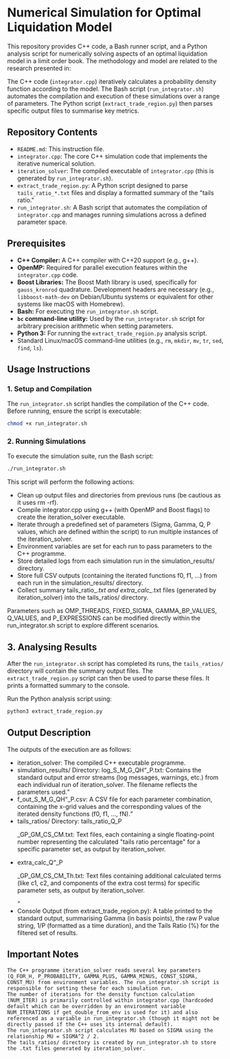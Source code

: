       
# Numerical Simulation for Optimal Liquidation Model

This repository provides C++ code, a Bash runner script, and a Python analysis script for numerically solving aspects of an optimal liquidation model in a limit order book. The methodology and model are related to the research presented in:

The C++ code (`integrator.cpp`) iteratively calculates a probability density function according to the model. The Bash script (`run_integrator.sh`) automates the compilation and execution of these simulations over a range of parameters. The Python script (`extract_trade_region.py`) then parses specific output files to summarise key metrics.

## Repository Contents

*   `README.md`: This instruction file.
*   `integrator.cpp`: The core C++ simulation code that implements the iterative numerical solution.
*   `iteration_solver`: The compiled executable of `integrator.cpp` (this is generated by `run_integrator.sh`).
*   `extract_trade_region.py`: A Python script designed to parse `tails_ratio_*.txt` files and display a formatted summary of the "tails ratio."
*   `run_integrator.sh`: A Bash script that automates the compilation of `integrator.cpp` and manages running simulations across a defined parameter space.

## Prerequisites

*   **C++ Compiler:** A C++ compiler with C++20 support (e.g., g++).
*   **OpenMP:** Required for parallel execution features within the `integrator.cpp` code.
*   **Boost Libraries:** The Boost Math library is used, specifically for `gauss_kronrod` quadrature. Development headers are necessary (e.g., `libboost-math-dev` on Debian/Ubuntu systems or equivalent for other systems like macOS with Homebrew).
*   **Bash:** For executing the `run_integrator.sh` script.
*   **`bc` command-line utility:** Used by the `run_integrator.sh` script for arbitrary precision arithmetic when setting parameters.
*   **Python 3:** For running the `extract_trade_region.py` analysis script.
*   Standard Linux/macOS command-line utilities (e.g., `rm`, `mkdir`, `mv`, `tr`, `sed`, `find`, `ls`).

## Usage Instructions

### 1. Setup and Compilation

The `run_integrator.sh` script handles the compilation of the C++ code. Before running, ensure the script is executable:
```bash
chmod +x run_integrator.sh
```


### 2. Running Simulations

To execute the simulation suite, run the Bash script:
```bash
./run_integrator.sh
```

This script will perform the following actions:

*    Clean up output files and directories from previous runs (be cautious as it uses rm -rf).
*    Compile integrator.cpp using g++ (with OpenMP and Boost flags) to create the iteration_solver executable.
*    Iterate through a predefined set of parameters (Sigma, Gamma, Q, P values, which are defined within the script) to run multiple instances of the iteration_solver.
*    Environment variables are set for each run to pass parameters to the C++ programme.
*    Store detailed logs from each simulation run in the simulation_results/ directory.
*    Store full CSV outputs (containing the iterated functions f0, f1, ...) from each run in the simulation_results/ directory.
*    Collect summary tails_ratio_*.txt and extra_calc_*.txt files (generated by iteration_solver) into the tails_ratios/ directory.

Parameters such as OMP_THREADS, FIXED_SIGMA, GAMMA_BP_VALUES, Q_VALUES, and P_EXPRESSIONS can be modified directly within the run_integrator.sh script to explore different scenarios.

## 3. Analysing Results

After the `run_integrator.sh` script has completed its runs, the `tails_ratios/` directory will contain the summary output files. The `extract_trade_region.py` script can then be used to parse these files. It prints a formatted summary to the console.

Run the Python analysis script using:

```bash
python3 extract_trade_region.py
```

## Output Description

The outputs of the execution are as follows:

*    iteration_solver: The compiled C++ executable programme.
*    simulation_results/ Directory: log_S<sigma>_M<mu>_G<gamma>_QH<q>_P.txt: Contains the standard output and error streams (log messages, warnings, etc.) from each individual run of iteration_solver. The filename reflects the parameters used.
*    f_out_S<sigma>_M<mu>_G<gamma>_QH<q>_P.csv: A CSV file for each parameter combination, containing the x-grid values and the corresponding values of the iterated density functions (f0, f1, ..., fN).
*    tails_ratios/ Directory: tails_ratio_Q_P<p>_GP<gamma>_GM<gamma>_CS<sigma>_CM<mu>.txt: Text files, each containing a single floating-point number representing the calculated "tails ratio percentage" for a specific parameter set, as output by iteration_solver.
*    extra_calc_Q<q>_P<p>_GP<gamma>_GM<gamma>_CS<sigma>_CM<mu>_Th<theta>.txt: Text files containing additional calculated terms (like c1, c2, and components of the extra cost terms) for specific parameter sets, as output by iteration_solver.
*    Console Output (from extract_trade_region.py): A table printed to the standard output, summarising Gamma (in basis points), the raw P value string, 1/P (formatted as a time duration), and the Tails Ratio (%) for the filtered set of results.

## Important Notes

    The C++ programme iteration_solver reads several key parameters (Q_FOR_H, P_PROBABILITY, GAMMA_PLUS, GAMMA_MINUS, CONST_SIGMA, CONST_MU) from environment variables. The run_integrator.sh script is responsible for setting these for each simulation run.
    The number of iterations for the density function calculation (NUM_ITER) is primarily controlled within integrator.cpp (hardcoded default which can be overridden by an environment variable NUM_ITERATIONS if get_double_from_env is used for it) and also referenced as a variable in run_integrator.sh (though it might not be directly passed if the C++ uses its internal default).
    The run_integrator.sh script calculates MU based on SIGMA using the relationship MU = SIGMA^2 / 2.
    The tails_ratios/ directory is created by run_integrator.sh to store the .txt files generated by iteration_solver.
